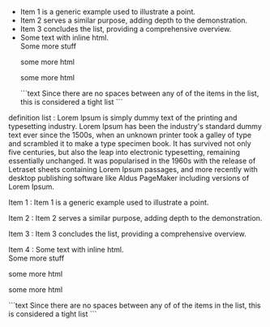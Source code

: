 <!-- :max_width:50 -->

- Item 1 is a generic example used to illustrate a point.
- Item 2 serves a similar purpose, adding depth to the demonstration.
- Item 3 concludes the list, providing a comprehensive overview.
- Some text with inline html.<br> Some more <span>stuff</span>
  <!-- HTML blocks like comments and <p> tags are not wrapped because they aren't parsed as paragraphs... -->
  <p> some more html</p>
  <p>
    some
    more
    html
  </p>
  ```text
  Since there are no spaces between any of of the items in the list, this is considered a tight list
  ```

definition list
: Lorem Ipsum is simply dummy text of the printing and typesetting industry. Lorem Ipsum has been the industry's standard dummy text ever since the 1500s, when an unknown printer took a galley of type and scrambled it to make a type specimen book. It has survived not only five centuries, but also the leap into electronic typesetting, remaining essentially unchanged. It was popularised in the 1960s with the release of Letraset sheets containing Lorem Ipsum passages, and more recently with desktop publishing software like Aldus PageMaker including versions of Lorem Ipsum.


Item 1
: Item 1 is a generic example used to illustrate a point.

Item 2
: Item 2 serves a similar purpose, adding depth to the demonstration.

Item 3
: Item 3 concludes the list, providing a comprehensive overview.

Item 4
: Some text with inline html.<br> Some more <span>stuff</span>
  <!-- HTML blocks like comments and <p> tags are not wrapped because they aren't parsed as paragraphs... -->
  <p> some more html</p>
  <p>
    some
    more
    html
  </p>
  ```text
  Since there are no spaces between any of of the items in the list, this is considered a tight list
  ```

